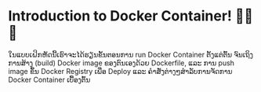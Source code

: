 # Introduction to Docker Container! 🐳🐳🐳

ໃນແບບເຝິກຫັດນີ້ເຮົາຈະໄດ້ຮຽນຂັ້ນຕອນການ run Docker Container ຕັ້ງແຕ່ຕົ້ນ ຈົນເຖິງການສ້າງ (build) Docker image ຂອງຕົນເອງດ້ວຍ ﻿Dockerfile, ແລະ ການ push image ຂຶ້ນ Docker Registry ເພື່ອ Deploy ແລະ ຄຳສັ່ງຕ່າງໆສຳລັບການຈັດການ Docker Container  ເບື້ອງຕົ້ນ